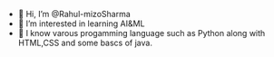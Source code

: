 - 👋 Hi, I’m @Rahul-mizoSharma
- 👀 I’m interested in learning AI&ML 
- 🌱 I know varous progamming language such as  Python along with HTML,CSS and some bascs of java.


<!---
Rahul-mizoSharma/Rahul-mizoSharma is a ✨ special ✨ repository because its `README.md` (this file) appears on your GitHub profile.
You can click the Preview link to take a look at your changes.
--->
